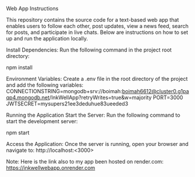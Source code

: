 Web App Instructions

This repository contains the source code for a text-based web app that enables users to follow each other, 
post updates, view a news feed, search for posts, and participate in live chats. 
Below are instructions on how to set up and run the application locally.


Install Dependencies:
Run the following command in the project root directory:

npm install

Environment Variables:
Create a .env file in the root directory of the project and add the following variables:
CONNECTIONSTRING=mongodb+srv://boimah:boimah6612@cluster0.g1paqp4.mongodb.net/InkWellApp?retryWrites=true&w=majority
PORT=3000
JWTSECRET=mysupers21ee3deduhue83ueeded3

Running the Application
Start the Server:
Run the following command to start the development server:

npm start

Access the Application:
Once the server is running, open your browser and navigate to:
http://localhost:<3000>

Note: 
Here is the link also to my app been hosted on render.com: https://inkwellwebapp.onrender.com
